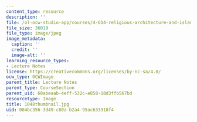 ```yaml
---
content_type: resource
description: ''
file: /ol-ocw-studio-app/courses/4-614-religious-architecture-and-islamic-cultures-fall-2002/084bc3563d49c80ab2a495ac633918f4_1048thumbnail.jpg
file_size: 36019
file_type: image/jpeg
image_metadata:
  caption: ''
  credit: ''
  image-alt: ''
learning_resource_types:
- Lecture Notes
license: https://creativecommons.org/licenses/by-nc-sa/4.0/
ocw_type: OCWImage
parent_title: Lecture Notes
parent_type: CourseSection
parent_uid: 68abeaab-4eff-532c-e858-18d3ffb567bd
resourcetype: Image
title: 1048thumbnail.jpg
uid: 084bc356-3d49-c80a-b2a4-95ac633918f4
---
```


